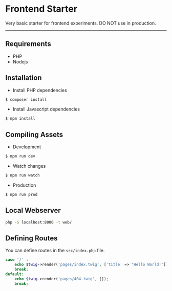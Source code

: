 # Frontend Starter
Very basic starter for frontend experiments. DO NOT use in production.

------

## Requirements
- PHP
- Nodejs

## Installation
- Install PHP dependencies
```bash
$ composer install
```
- Install Javascript dependencies
```bash
$ npm install
```

## Compiling Assets
- Development
```bash
$ npm run dev
```
- Watch changes
```bash
$ npm run watch
```
- Production
```bash
$ npm run prod
```

## Local Webserver
```bash
php -S localhost:8000 -t web/
```

## Defining Routes
You can define routes in the ```src/index.php``` file. 
```php
case '/' :
    echo $twig->render('pages/index.twig', ['title' => "Hello World!"]);
    break;
default:
    echo $twig->render('pages/404.twig', []);
    break;
```